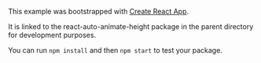 This example was bootstrapped with [Create React App](https://github.com/facebook/create-react-app).

It is linked to the react-auto-animate-height package in the parent directory for development purposes.

You can run `npm install` and then `npm start` to test your package.
